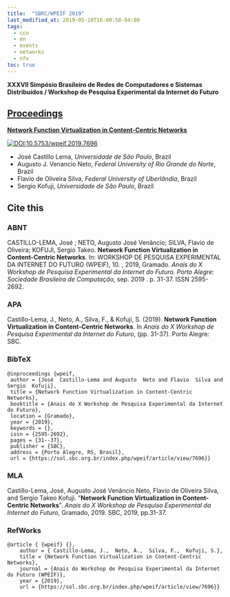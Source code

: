 ```yaml
---
title:  "SBRC/WPEIF 2019"
last_modified_at: 2019-05-10T16:00:58-04:00
tags:
  - ccn
  - en
  - events
  - networks
  - nfv
toc: true
---
```


**XXXVII Simpósio Brasileiro de Redes de Computadores e Sistemas Distribuídos / Workshop de Pesquisa Experimental da Internet do Futuro**

## [Proceedings](http://sbrc2019.sbc.org.br/wp-content/uploads/2019/05/wpeif2019.pdf)

[**Network Function Virtualization in Content-Centric Networks**](https://sol.sbc.org.br/index.php/wpeif/article/view/7696)

[![DOI:10.5753/wpeif.2019.7696](https://zenodo.org/badge/DOI/10.5753/wpeif.2019.7696.svg)](https://doi.org/10.5753/wpeif.2019.7696)

 - José Castillo Lema, *Universidade de São Paulo*, Brazil
 - Augusto J. Venancio Neto, *Federal University of Rio Grande do Norte*, Brazil
 - Flavio de Oliveira Silva, *Federal University of Uberlândia*, Brazil
 - Sergio Kofuji, *Universidade de São Paulo*, Brazil

## Cite this

### ABNT
CASTILLO-LEMA, José ; NETO, Augusto José Venâncio; SILVA, Flavio de Oliveira; KOFUJI, Sergio Takeo. **Network Function Virtualization in Content-Centric Networks**. In: WORKSHOP DE PESQUISA EXPERIMENTAL DA INTERNET DO FUTURO (WPEIF), 10. , 2019, Gramado. *Anais do X Workshop de Pesquisa Experimental da Internet do Futuro. Porto Alegre: Sociedade Brasileira de Computação*, sep. 2019 . p. 31-37. ISSN 2595-2692.

### APA
Castillo-Lema, J., Neto, A., Silva, F., & Kofuji, S. (2019). **Network Function Virtualization in Content-Centric Networks**. In *Anais do X Workshop de Pesquisa Experimental da Internet do Futuro*, (pp. 31-37). Porto Alegre: SBC.

### BibTeX
```
@inproceedings {wpeif,
 author = {José  Castillo-Lema and Augusto  Neto and Flavio  Silva and Sergio  Kofuji},
 title = {Network Function Virtualization in Content-Centric Networks},
 booktitle = {Anais do X Workshop de Pesquisa Experimental da Internet do Futuro},
 location = {Gramado},
 year = {2019},
 keywords = {},
 issn = {2595-2692},
 pages = {31--37},
 publisher = {SBC},
 address = {Porto Alegre, RS, Brasil},
 url = {https://sol.sbc.org.br/index.php/wpeif/article/view/7696}}
```

### MLA
Castillo-Lema, José, Augusto José Venâncio Neto, Flavio de Oliveira Silva, and Sergio Takeo Kofuji. "**Network Function Virtualization in Content-Centric Networks**". *Anais do X Workshop de Pesquisa Experimental da Internet do Futuro*, Gramado, 2019. SBC, 2019, pp.31-37.

### RefWorks
```
@article { {wpeif} {},
	author = { Castillo-Lema, J.,  Neto, A.,  Silva, F.,  Kofuji, S.},
	title = {Network Function Virtualization in Content-Centric Networks},
	journal = {Anais do Workshop de Pesquisa Experimental da Internet do Futuro (WPEIF)},
	year = {2019},
	url = {https://sol.sbc.org.br/index.php/wpeif/article/view/7696}}
```